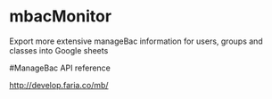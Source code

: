 # mbacMonitor
Export more extensive manageBac information for users, groups and classes into Google sheets

#ManageBac API reference

http://develop.faria.co/mb/
